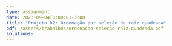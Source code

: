 ```yaml
---
type: assignment
date: 2023-09-04T0:00:01-3:00
title: "Projeto 02: Ordenação por seleção de raiz quadrada"
pdf: /assets/trabalhos/ordenacao-selecao-raiz-quadrada.pdf
solutions:
---
```


